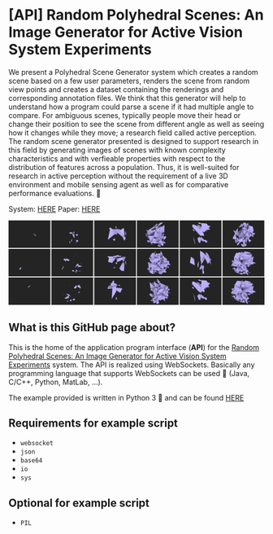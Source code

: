 # [API] Random Polyhedral Scenes: An Image Generator for Active Vision System Experiments
We present a Polyhedral Scene Generator system which creates a random scene based on a few user parameters, renders the scene from random view points and creates a dataset containing the renderings and corresponding annotation files. We think that this generator will help to understand how a program could parse a scene if it had multiple angle to compare. For ambiguous scenes, typically people move their head or change their position to see the scene from different angle as well as seeing how it changes while they move; a research field called active perception. The random scene generator presented is designed to support research in this field by generating images of scenes with known complexity characteristics and with verfieable properties with respect to the distribution of features across a population. Thus, it is well-suited for research in active perception without the requirement of a live 3D environment and mobile sensing agent as well as for comparative performance evaluations. :rocket:

System: [HERE](http://polyhedral.eecs.yorku.ca)
Paper: [HERE](https://arxiv.org)

![Example Scenes](/img/scenes.jpg)


## What is this GitHub page about?
This is the home of the application program interface (**API**) for the [Random Polyhedral Scenes: An Image Generator for Active Vision System Experiments](http://polyhedral.eecs.yorku.ca) system.
The API is realized using WebSockets. Basically any programming language that supports WebSockets can be used :tada: (Java, C/C++, Python, MatLab, ...).

The example provided is written in Python 3 :snake: and can be found [HERE](api_example.py)

## Requirements for example script
* ```websocket```
* ```json```
* ```base64```
* ```io```
* ```sys```

## Optional for example script
* ```PIL```